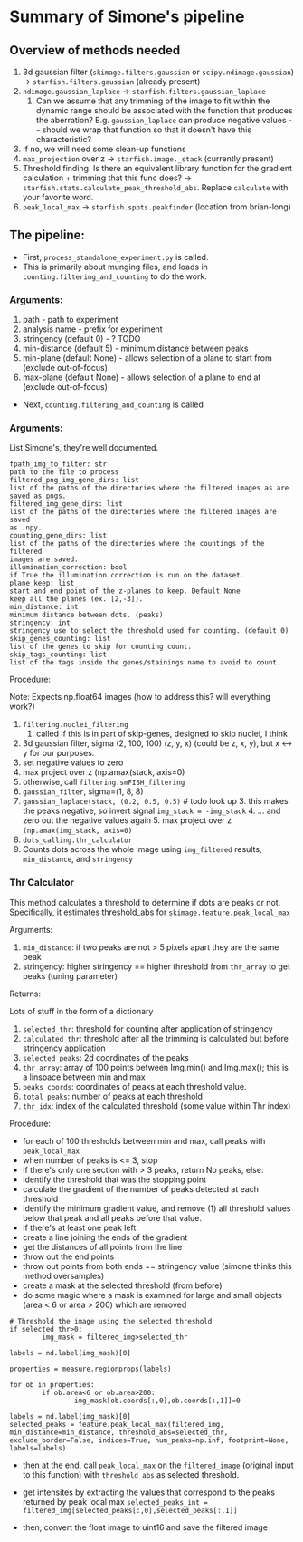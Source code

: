 # Summary of Simone's pipeline

## Overview of methods needed

1. 3d gaussian filter (`skimage.filters.gaussian` or `scipy.ndimage.gaussian`) -> `starfish.filters.gaussian` (already present)
2. `ndimage.gaussian_laplace` -> `starfish.filters.gaussian_laplace`
	1. Can we assume that any trimming of the image to fit within the dynamic range should be associated with the function that produces the aberration? E.g. `gaussian_laplace` can produce negative values -- should we wrap that function so that it doesn't have this characteristic?
  2. If no, we will need some clean-up functions
3. `max_projection` over z -> `starfish.image._stack` (currently present)
4. Threshold finding. Is there an equivalent library function for the gradient calculation + trimming that this func does? -> `starfish.stats.calculate_peak_threshold_abs`. Replace `calculate` with your favorite word.
5. `peak_local_max` -> `starfish.spots.peakfinder` (location from brian-long)

## The pipeline:

- First, `process_standalone_experiment.py` is called. 
- This is primarily about munging files, and loads in `counting.filtering_and_counting` to do the work.

### Arguments:

1. path - path to experiment
2. analysis name - prefix for experiment
3. stringency (default 0) - ? TODO
4. min-distance (default 5) - minimum distance between peaks
5. min-plane (default None) - allows selection of a plane to start from (exclude out-of-focus)
6. max-plane (default None) - allows selection of a plane to end at (exclude out-of-focus)

- Next, `counting.filtering_and_counting` is called

### Arguments:

List Simone's, they're well documented. 

```
fpath_img_to_filter: str
path to the file to process
filtered_png_img_gene_dirs: list
list of the paths of the directories where the filtered images as are
saved as pngs.
filtered_img_gene_dirs: list
list of the paths of the directories where the filtered images are saved
as .npy.
counting_gene_dirs: list
list of the paths of the directories where the countings of the filtered
images are saved.
illumination_correction: bool
if True the illumination correction is run on the dataset.
plane_keep: list
start and end point of the z-planes to keep. Default None
keep all the planes (ex. [2,-3]).
min_distance: int
minimum distance between dots. (peaks)
stringency: int
stringency use to select the threshold used for counting. (default 0)
skip_genes_counting: list
list of the genes to skip for counting count.
skip_tags_counting: list
list of the tags inside the genes/stainings name to avoid to count.
```

Procedure: 

Note: Expects np.float64 images (how to address this? will everything work?)

1. `filtering.nuclei_filtering`
	1. called if this is in part of skip-genes, designed to skip nuclei, I think
  2. 3d gaussian filter, sigma (2, 100, 100) (z, y, x) (could be z, x, y), but x <-> y for our purposes.
  3. set negative values to zero
  4. max project over z (np.amax(stack, axis=0)
2. otherwise, call `filtering.smFISH_filtering`
  1. `gaussian_filter`, sigma=(1, 8, 8)
  2. `gaussian_laplace(stack, (0.2, 0.5, 0.5)`  # todo look up
    3. this makes the peaks negative, so invert signal `img_stack = -img_stack`
    4. ... and zero out the negative values again
    5. max project over z `(np.amax(img_stack, axis=0)`
3. `dots_calling.thr_calculator`
  1. Counts dots across the whole image using `img_filtered` results, `min_distance`, and `stringency`

### Thr Calculator

This method calculates a threshold to determine if dots are peaks or not. Specifically, it estimates
threshold_abs for `skimage.feature.peak_local_max`

Arguments:
1. `min_distance`: if two peaks are not > 5 pixels apart they are the same peak
2. stringency: higher stringency == higher threshold from `thr_array` to get peaks (tuning parameter)

Returns:

Lots of stuff in the form of a dictionary
1. `selected_thr`: threshold for counting after application of stringency
2. `calculated_thr`: threshold after all the trimming is calculated but before stringency application
3. `selected_peaks`: 2d coordinates of the peaks
4. `thr_array`: array of 100 points between Img.min() and Img.max(); this is a linspace between min and max
5. `peaks_coords`: coordinates of peaks at each threshold value.
6. `total peaks`: number of peaks at each threshold
7. `thr_idx`: index of the calculated threshold (some value within Thr index)

Procedure:
- for each of 100 thresholds between min and max, call peaks with `peak_local_max`
- when number of peaks is <= 3, stop
- if there's only one section with > 3 peaks, return No peaks, else:
- identify the threshold that was the stopping point
- calculate the gradient of the number of peaks detected at each threshold
- identify the minimum gradient value, and remove (1) all threshold values below that peak and all peaks before that value.
- if there's at least one peak left:
- create a line joining the ends of the gradient
- get the distances of all points from the line
- throw out the end points
- throw out points from both ends == stringency value (simone thinks this method oversamples)
- create a mask at the selected threshold (from before)
- do some magic where a mask is examined for large and small objects (area < 6 or area > 200) which are removed

```
# Threshold the image using the selected threshold
if selected_thr>0:
		img_mask = filtered_img>selected_thr

labels = nd.label(img_mask)[0]

properties = measure.regionprops(labels)

for ob in properties:
		if ob.area<6 or ob.area>200:
				img_mask[ob.coords[:,0],ob.coords[:,1]]=0

labels = nd.label(img_mask)[0]
selected_peaks = feature.peak_local_max(filtered_img, min_distance=min_distance, threshold_abs=selected_thr, exclude_border=False, indices=True, num_peaks=np.inf, footprint=None, labels=labels)
```

- then at the end, call `peak_local_max` on the `filtered_image` (original input to this function) with `threshold_abs` as selected threshold.
- get intensites by extracting the values that correspond to the peaks returned by peak local max
`selected_peaks_int = filtered_img[selected_peaks[:,0],selected_peaks[:,1]]`

- then, convert the float image to uint16 and save the filtered image
